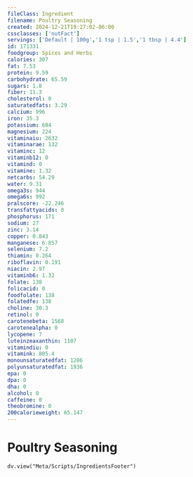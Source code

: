 ```yaml
---
fileClass: Ingredient
filename: Poultry Seasoning
created: 2024-12-21T19:27:02-06:00
cssclasses: ['nutFact']
servings: ['Default | 100g','1 tsp | 1.5','1 tbsp | 4.4']
id: 171331
foodgroup: Spices and Herbs
calories: 307
fat: 7.53
protein: 9.59
carbohydrate: 65.59
sugars: 1.8
fiber: 11.3
cholesterol: 0
saturatedfats: 3.29
calcium: 996
iron: 35.3
potassium: 684
magnesium: 224
vitaminaiu: 2632
vitaminarae: 132
vitaminc: 12
vitaminb12: 0
vitamind: 0
vitamine: 1.32
netcarbs: 54.29
water: 9.31
omega3s: 944
omega6s: 992
pralscore: -22.246
transfattyacids: 0
phosphorus: 171
sodium: 27
zinc: 3.14
copper: 0.843
manganese: 6.857
selenium: 7.2
thiamin: 0.264
riboflavin: 0.191
niacin: 2.97
vitaminb6: 1.32
folate: 138
folicacid: 0
foodfolate: 138
folatedfe: 138
choline: 30.3
retinol: 0
carotenebeta: 1568
carotenealpha: 0
lycopene: 7
luteinzeaxanthin: 1107
vitamindiu: 0
vitamink: 805.4
monounsaturatedfat: 1206
polyunsaturatedfat: 1936
epa: 0
dpa: 0
dha: 0
alcohol: 0
caffeine: 0
theobromine: 0
200calorieweight: 65.147
---
```


# Poultry Seasoning

```dataviewjs
dv.view("Meta/Scripts/IngredientsFooter")
```